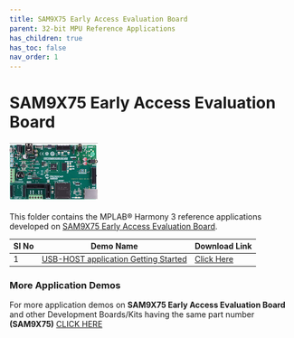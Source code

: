 ```yaml
---
title: SAM9X75 Early Access Evaluation Board
parent: 32-bit MPU Reference Applications
has_children: true
has_toc: false
nav_order: 1
---
```

# SAM9X75 Early Access Evaluation Board
<h4 align="left"> <img src = "./image.png"> </h4>

This folder contains the MPLAB® Harmony 3 reference applications developed on [SAM9X75 Early Access Evaluation Board](https://www.microchip.com/en-us/development-tool/EA14J50A).

|SI No| Demo Name | Download Link |
| --- | --- | -- |
| 1 | [USB-HOST application Getting Started ](./sam9x60_cu_graphics_getting_started/readme.md) | [Click Here](https://github.com/Microchip-MPLAB-Harmony/reference_apps/releases/latest/download/sam9x75_ea_usb_host_getting_started.zip) |

### More Application Demos

For more application demos on **SAM9X75 Early Access Evaluation Board** and other Development Boards/Kits having the same part number **(SAM9X75)** <a href="https://mplab-discover.microchip.com/v1/itemtype/com.microchip.ide.project?s0=SAM9X75" target="_blank"> CLICK HERE </a>
